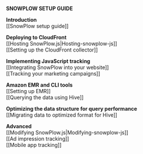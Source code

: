 **SNOWPLOW SETUP GUIDE**

**Introduction**  
[[SnowPlow setup guide]]  

**Deploying to CloudFront**  
[[Hosting SnowPlow.js|Hosting-snowplow-js]]  
[[Setting up the CloudFront collector]]

**Implementing JavaScript tracking**  
[[Integrating SnowPlow into your website]]  
[[Tracking your marketing campaigns]]

**Amazon EMR and CLI tools**  
[[Setting up EMR]]  
[[Querying the data using Hive]]  

**Optimizing the data structure for query performance**  
[[Migrating data to optimized format for Hive]]  
 
**Advanced**  
[[Modifying SnowPlow.js|Modifying-snowplow-js]]  
[[Ad impression tracking]]  
[[Mobile app tracking]]